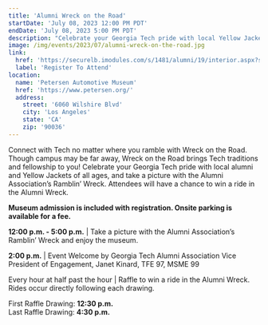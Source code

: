 ```yaml
---
title: 'Alumni Wreck on the Road'
startDate: 'July 08, 2023 12:00 PM PDT'
endDate: 'July 08, 2023 5:00 PM PDT'
description: "Celebrate your Georgia Tech pride with local Yellow Jackets of all ages, and take a picture with the Ramblin' Wreck."
image: /img/events/2023/07/alumni-wreck-on-the-road.jpg
link:
  href: 'https://securelb.imodules.com/s/1481/alumni/19/interior.aspx?sid=1481&gid=21&pgid=23778&cid=53710#gsc.tab=0'
  label: 'Register To Attend'
location:
  name: 'Petersen Automotive Museum'
  href: 'https://www.petersen.org/'
  address:
    street: '6060 Wilshire Blvd'
    city: 'Los Angeles'
    state: 'CA'
    zip: '90036'
---
```


Connect with Tech no matter where you ramble with Wreck on the Road. Though campus may be far away, Wreck on the Road brings Tech traditions and fellowship to you! Celebrate your Georgia Tech pride with local alumni and Yellow Jackets of all ages, and take a picture with the Alumni Association’s Ramblin’ Wreck. Attendees will have a chance to win a ride in the Alumni Wreck.

**Museum admission is included with registration. Onsite parking is available for a fee.**

**12:00 p.m. - 5:00 p.m.** | Take a picture with the Alumni Association’s Ramblin’ Wreck and enjoy the museum.

**2:00 p.m.** | Event Welcome by Georgia Tech Alumni Association Vice President of Engagement, Janet Kinard, TFE 97, MSME 99

Every hour at half past the hour | Raffle to win a ride in the Alumni Wreck. Rides occur directly following each drawing.

First Raffle Drawing: **12:30 p.m.**  
Last Raffle Drawing: **4:30 p.m.**
